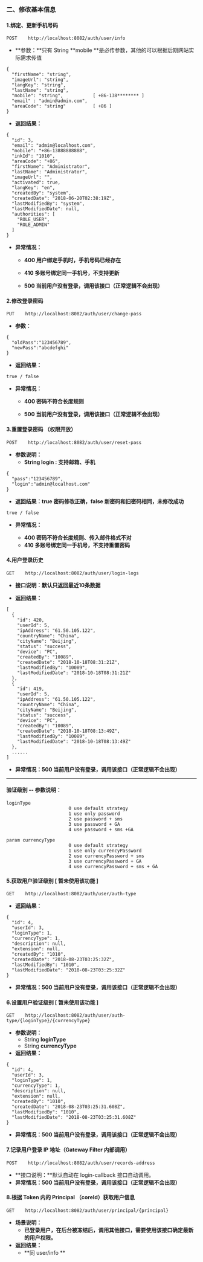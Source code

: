 ### 二、修改基本信息

#### 1.绑定、更新手机号码

```
POST    http://localhost:8082/auth/user/info
```

* **参数：**只有 String **mobile **是必传参数，其他的可以根据后期网站实际需求传值

```
{    
  "firstName": "string",   
  "imageUrl": "string",   
  "langKey": "string",            
  "lastName": "string",   
  "mobile": "string",           [ +86-138******** ]   
  "email" : "admin@admin.com",
  "areaCode": "string"          [ +86 ]   
}
```

* **返回结果：**

```
{
  "id": 3,
  "email": "admin@localhost.com",
  "mobile": "+86-13888888888",
  "inkId": "1010",
  "areaCode": "+86",
  "firstName": "Administrator",
  "lastName": "Administrator",
  "imageUrl": "",
  "activated": true,
  "langKey": "en",
  "createdBy": "system",
  "createdDate": "2018-06-20T02:38:19Z",
  "lastModifiedBy": "system",
  "lastModifiedDate": null,
  "authorities": [
    "ROLE_USER",
    "ROLE_ADMIN"
  ]
}
```

* **异常情况：**

  * **400  用户绑定手机时，手机号码已经存在**

  * **410 多账号绑定同一手机号，不支持更新**

  * **500 当前用户没有登录，调用该接口（正常逻辑不会出现）**

#### 2.修改登录密码

```
PUT    http://localhost:8082/auth/user/change-pass
```

* **参数：**

```
{
  "oldPass":"123456789",
  "newPass":"abcdefghi"
}
```

* **返回结果：**

```
true / false
```

* **异常情况：**

  * **400 密码不符合长度规则**

  * **500 当前用户没有登录，调用该接口（正常逻辑不会出现）**

#### 3.重置登录密码 （权限开放）

```
POST    http://localhost:8082/auth/user/reset-pass
```

* **参数说明：**
  * **String login : 支持邮箱、手机**

```
{
  "pass":"123456789",
  "login":"admin@localhost.com"
}
```

* **返回结果：true 密码修改正确，false 新密码和旧密码相同，未修改成功**

```
true / false
```

* **异常情况：**

  * **400 密码不符合长度规则、传入邮件格式不对**
  * **410 多账号绑定同一手机号，不支持重置密码**

#### 4.用户登录历史

```
GET    http://localhost:8082/auth/user/login-logs
```

* **接口说明：默认只返回最近10条数据**

* **返回结果：**

```
[
  {
    "id": 420,
    "userId": 5,
    "ipAddress": "61.50.105.122",
    "countryName": "China",
    "cityName": "Beijing",
    "status": "success",
    "device": "PC",
    "createdBy": "10089",
    "createdDate": "2018-10-18T08:31:21Z",
    "lastModifiedBy": "10089",
    "lastModifiedDate": "2018-10-18T08:31:21Z"
  },
  {
    "id": 419,
    "userId": 5,
    "ipAddress": "61.50.105.122",
    "countryName": "China",
    "cityName": "Beijing",
    "status": "success",
    "device": "PC",
    "createdBy": "10089",
    "createdDate": "2018-10-18T08:13:49Z",
    "lastModifiedBy": "10089",
    "lastModifiedDate": "2018-10-18T08:13:49Z"
  },
  ......
]
```

* **异常情况：500 当前用户没有登录，调用该接口（正常逻辑不会出现）**

---

#### 验证级别 -- 参数说明：

```
loginType
                       0 use default strategy
                       1 use only password
                       2 use password + sms
                       3 use password + GA
                       4 use password + sms +GA

param currencyType
                       0 use default strategy
                       1 use only currencyPassword
                       2 use currencyPassword + sms
                       3 use currencyPassword + GA
                       4 use currencyPassword + sms + GA
```

#### 5.获取用户验证级别 \[ 暂未使用该功能 \]

```
GET    http://localhost:8082/auth/user/auth-type
```

* **返回结果：**

```
{
  "id": 4,
  "userId": 3,
  "loginType": 1,
  "currencyType": 1,
  "description": null,
  "extension": null,
  "createdBy": "1010",
  "createdDate": "2018-08-23T03:25:32Z",
  "lastModifiedBy": "1010",
  "lastModifiedDate": "2018-08-23T03:25:32Z"
}
```

* **异常情况：500 当前用户没有登录，调用该接口（正常逻辑不会出现）**

#### 6.设置用户验证级别 \[ 暂未使用该功能 \]

```
GET    http://localhost:8082/auth/user/auth-type/{loginType}/{currencyType}
```

* **参数说明：**
  * String  **loginType**
  * String  **currencyType**
* **返回结果：**

```
{
  "id": 4,
  "userId": 3,
  "loginType": 1,
  "currencyType": 1,
  "description": null,
  "extension": null,
  "createdBy": "1010",
  "createdDate": "2018-08-23T03:25:31.608Z",
  "lastModifiedBy": "1010",
  "lastModifiedDate": "2018-08-23T03:25:31.608Z"
}
```

* **异常情况：500 当前用户没有登录，调用该接口（正常逻辑不会出现）**

#### 7.记录用户登录 IP 地址（Gateway Filter 内部调用）

```
POST    http://localhost:8082/auth/user/records-address
```

* **接口说明：**默认自动在 login-callback 接口自动调用。
* **异常情况：500 当前用户没有登录，调用该接口（正常逻辑不会出现）**

#### 8.根据 Token 内的 Principal （coreId）获取用户信息

```
GET    http://localhost:8082/auth/user/principal/{principal}
```

* **场景说明：**
  * **已登录用户，在后台被冻结后，调用其他接口，需要使用该接口确定最新的用户权限。**
* **返回结果：**
  * **同 user/info **




